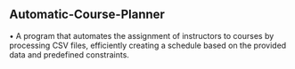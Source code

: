 ## Automatic-Course-Planner
• A program that automates the assignment of instructors to courses by processing CSV files, efficiently creating a schedule based on the provided data and predefined constraints.
